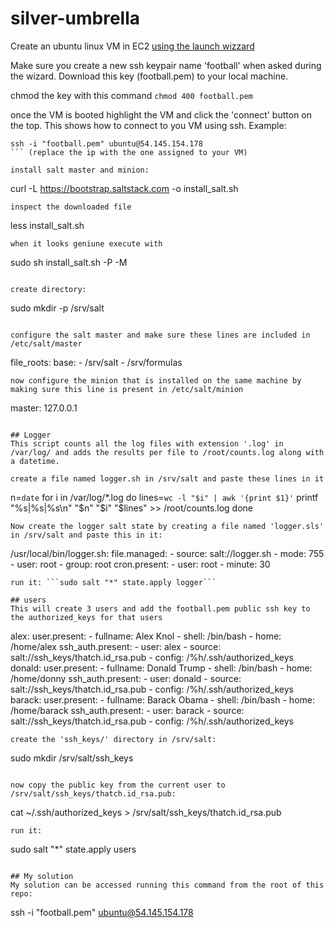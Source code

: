# silver-umbrella
Create an ubuntu linux VM in EC2 [using the launch wizzard](https://console.aws.amazon.com/ec2/v2/home?region=us-east-1#LaunchInstanceWizard:)

Make sure you create a new ssh keypair name 'football' when asked during the wizard.
Download this key (football.pem) to your local machine.

chmod the key with this command ```chmod 400 football.pem```

once the VM is booted highlight the VM and click the 'connect' button on the top. This shows how to connect to you VM using ssh. Example:
```
ssh -i "football.pem" ubuntu@54.145.154.178
``` (replace the ip with the one assigned to your VM)

install salt master and minion:
```
curl -L https://bootstrap.saltstack.com -o install_salt.sh
```
inspect the downloaded file
```
less install_salt.sh
```
when it looks geniune execute with
```
sudo sh install_salt.sh -P -M
```

create directory:
```
sudo mkdir -p /srv/salt
```

configure the salt master and make sure these lines are included in /etc/salt/master
```
file_roots:
  base:
    - /srv/salt
    - /srv/formulas
```
now configure the minion that is installed on the same machine by making sure this line is present in /etc/salt/minion
```
master: 127.0.0.1
```

## Logger
This script counts all the log files with extension '.log' in /var/log/ and adds the results per file to /root/counts.log along with a datetime.

create a file named logger.sh in /srv/salt and paste these lines in it
```
n=`date`
for i in /var/log/*.log
do
  lines=`wc -l "$i" | awk '{print $1}'`
  printf "%s|%s|%s\n" "$n" "$i" "$lines" >> /root/counts.log
done
```
Now create the logger salt state by creating a file named 'logger.sls' in /srv/salt and paste this in it:
```
/usr/local/bin/logger.sh:
  file.managed:
    - source: salt://logger.sh
    - mode: 755
    - user: root
    - group: root
  cron.present:
    - user: root
    - minute: 30
```
run it: ```sudo salt "*" state.apply logger```

## users
This will create 3 users and add the football.pem public ssh key to the authorized_keys for that users
```
alex:
  user.present:
    - fullname: Alex Knol
    - shell: /bin/bash
    - home: /home/alex
  ssh_auth.present:
    - user: alex
    - source: salt://ssh_keys/thatch.id_rsa.pub
    - config: /%h/.ssh/authorized_keys
donald:
  user.present:
    - fullname: Donald Trump
    - shell: /bin/bash
    - home: /home/donny
  ssh_auth.present:
    - user: donald
    - source: salt://ssh_keys/thatch.id_rsa.pub
    - config: /%h/.ssh/authorized_keys
barack:
  user.present:
    - fullname: Barack Obama
    - shell: /bin/bash
    - home: /home/barack
  ssh_auth.present:
    - user: barack
    - source: salt://ssh_keys/thatch.id_rsa.pub
    - config: /%h/.ssh/authorized_keys
```
create the 'ssh_keys/' directory in /srv/salt:
```
sudo mkdir /srv/salt/ssh_keys
```

now copy the public key from the current user to /srv/salt/ssh_keys/thatch.id_rsa.pub:
```
cat ~/.ssh/authorized_keys >  /srv/salt/ssh_keys/thatch.id_rsa.pub
```
run it:
```
sudo salt "*" state.apply users
```

## My solution
My solution can be accessed running this command from the root of this repo:
```
ssh -i "football.pem" ubuntu@54.145.154.178
```
